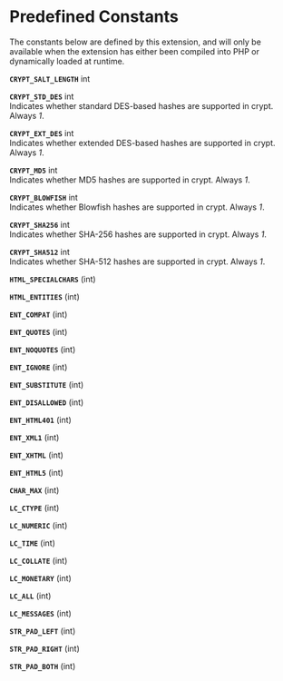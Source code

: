 Predefined Constants
====================

The constants below are defined by this extension, and will only be
available when the extension has either been compiled into PHP or
dynamically loaded at runtime.

**`CRYPT_SALT_LENGTH`** <span class="type">int</span>  
<span class="simpara"> </span>

**`CRYPT_STD_DES`** <span class="type">int</span>  
<span class="simpara"> Indicates whether standard DES-based hashes are
supported in <span class="function">crypt</span>. Always *1*. </span>

**`CRYPT_EXT_DES`** <span class="type">int</span>  
<span class="simpara"> Indicates whether extended DES-based hashes are
supported in <span class="function">crypt</span>. Always *1*. </span>

**`CRYPT_MD5`** <span class="type">int</span>  
<span class="simpara"> Indicates whether MD5 hashes are supported in
<span class="function">crypt</span>. Always *1*. </span>

**`CRYPT_BLOWFISH`** <span class="type">int</span>  
<span class="simpara"> Indicates whether Blowfish hashes are supported
in <span class="function">crypt</span>. Always *1*. </span>

**`CRYPT_SHA256`** <span class="type">int</span>  
<span class="simpara"> Indicates whether SHA-256 hashes are supported in
<span class="function">crypt</span>. Always *1*. </span>

**`CRYPT_SHA512`** <span class="type">int</span>  
<span class="simpara"> Indicates whether SHA-512 hashes are supported in
<span class="function">crypt</span>. Always *1*. </span>

**`HTML_SPECIALCHARS`** (<span class="type">int</span>)  
<span class="simpara"> </span>

**`HTML_ENTITIES`** (<span class="type">int</span>)  
<span class="simpara"> </span>

**`ENT_COMPAT`** (<span class="type">int</span>)  
<span class="simpara"> </span>

**`ENT_QUOTES`** (<span class="type">int</span>)  
<span class="simpara"> </span>

**`ENT_NOQUOTES`** (<span class="type">int</span>)  
<span class="simpara"> </span>

**`ENT_IGNORE`** (<span class="type">int</span>)  
<span class="simpara"> </span>

**`ENT_SUBSTITUTE`** (<span class="type">int</span>)  
<span class="simpara"> </span>

**`ENT_DISALLOWED`** (<span class="type">int</span>)  
<span class="simpara"> </span>

**`ENT_HTML401`** (<span class="type">int</span>)  
<span class="simpara"> </span>

**`ENT_XML1`** (<span class="type">int</span>)  
<span class="simpara"> </span>

**`ENT_XHTML`** (<span class="type">int</span>)  
<span class="simpara"> </span>

**`ENT_HTML5`** (<span class="type">int</span>)  
<span class="simpara"> </span>

**`CHAR_MAX`** (<span class="type">int</span>)  
<span class="simpara"> </span>

**`LC_CTYPE`** (<span class="type">int</span>)  
<span class="simpara"> </span>

**`LC_NUMERIC`** (<span class="type">int</span>)  
<span class="simpara"> </span>

**`LC_TIME`** (<span class="type">int</span>)  
<span class="simpara"> </span>

**`LC_COLLATE`** (<span class="type">int</span>)  
<span class="simpara"> </span>

**`LC_MONETARY`** (<span class="type">int</span>)  
<span class="simpara"> </span>

**`LC_ALL`** (<span class="type">int</span>)  
<span class="simpara"> </span>

**`LC_MESSAGES`** (<span class="type">int</span>)  
<span class="simpara"> </span>

**`STR_PAD_LEFT`** (<span class="type">int</span>)  
<span class="simpara"> </span>

**`STR_PAD_RIGHT`** (<span class="type">int</span>)  
<span class="simpara"> </span>

**`STR_PAD_BOTH`** (<span class="type">int</span>)  
<span class="simpara"> </span>

